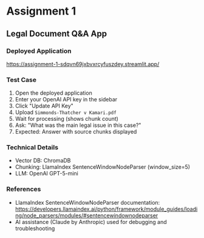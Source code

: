 # Assignment 1
## Legal Document Q&A App

### Deployed Application
https://assignment-1-sdqvn69jxbvxrcyfuszdey.streamlit.app/

### Test Case
1. Open the deployed application
2. Enter your OpenAI API key in the sidebar
3. Click "Update API Key"
4. Upload `Simmonds-Thatcher v Kamari.pdf`
5. Wait for processing (shows chunk count)
6. Ask: "What was the main legal issue in this case?"
7. Expected: Answer with source chunks displayed

### Technical Details
- Vector DB: ChromaDB
- Chunking: LlamaIndex SentenceWindowNodeParser (window_size=5)
- LLM: OpenAI GPT-5-mini

### References
- LlamaIndex SentenceWindowNodeParser documentation: https://developers.llamaindex.ai/python/framework/module_guides/loading/node_parsers/modules/#sentencewindownodeparser
- AI assistance (Claude by Anthropic) used for debugging and troubleshooting